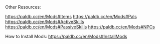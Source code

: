 Other Resources:

https://paldb.cc/en/Mods#Items
https://paldb.cc/en/Mods#Pals
https://paldb.cc/en/Mods#ActiveSkills
https://paldb.cc/en/Mods#PassiveSkills
https://paldb.cc/en/Mods#NPCs

How to Install Mods:
https://paldb.cc/en/Mods#InstallMods
